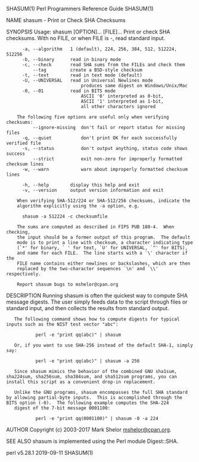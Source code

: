 SHASUM(1)                                                                              Perl Programmers Reference Guide                                                                             SHASUM(1)

NAME
       shasum - Print or Check SHA Checksums

SYNOPSIS
        Usage: shasum [OPTION]... [FILE]...
        Print or check SHA checksums.
        With no FILE, or when FILE is -, read standard input.

          -a, --algorithm   1 (default), 224, 256, 384, 512, 512224, 512256
          -b, --binary      read in binary mode
          -c, --check       read SHA sums from the FILEs and check them
              --tag         create a BSD-style checksum
          -t, --text        read in text mode (default)
          -U, --UNIVERSAL   read in Universal Newlines mode
                                produces same digest on Windows/Unix/Mac
          -0, --01          read in BITS mode
                                ASCII '0' interpreted as 0-bit,
                                ASCII '1' interpreted as 1-bit,
                                all other characters ignored

        The following five options are useful only when verifying checksums:
              --ignore-missing  don't fail or report status for missing files
          -q, --quiet           don't print OK for each successfully verified file
          -s, --status          don't output anything, status code shows success
              --strict          exit non-zero for improperly formatted checksum lines
          -w, --warn            warn about improperly formatted checksum lines

          -h, --help        display this help and exit
          -v, --version     output version information and exit

        When verifying SHA-512/224 or SHA-512/256 checksums, indicate the
        algorithm explicitly using the -a option, e.g.

          shasum -a 512224 -c checksumfile

        The sums are computed as described in FIPS PUB 180-4.  When checking,
        the input should be a former output of this program.  The default
        mode is to print a line with checksum, a character indicating type
        (`*' for binary, ` ' for text, `U' for UNIVERSAL, `^' for BITS),
        and name for each FILE.  The line starts with a `\' character if the
        FILE name contains either newlines or backslashes, which are then
        replaced by the two-character sequences `\n' and `\\' respectively.

        Report shasum bugs to mshelor@cpan.org

DESCRIPTION
       Running shasum is often the quickest way to compute SHA message digests.  The user simply feeds data to the script through files or standard input, and then collects the results from standard
       output.

       The following command shows how to compute digests for typical inputs such as the NIST test vector "abc":

               perl -e "print qq(abc)" | shasum

       Or, if you want to use SHA-256 instead of the default SHA-1, simply say:

               perl -e "print qq(abc)" | shasum -a 256

       Since shasum mimics the behavior of the combined GNU sha1sum, sha224sum, sha256sum, sha384sum, and sha512sum programs, you can install this script as a convenient drop-in replacement.

       Unlike the GNU programs, shasum encompasses the full SHA standard by allowing partial-byte inputs.  This is accomplished through the BITS option (-0).  The following example computes the SHA-224
       digest of the 7-bit message 0001100:

               perl -e "print qq(0001100)" | shasum -0 -a 224

AUTHOR
       Copyright (c) 2003-2017 Mark Shelor <mshelor@cpan.org>.

SEE ALSO
       shasum is implemented using the Perl module Digest::SHA.

perl v5.28.1                                                                                      2019-09-11                                                                                        SHASUM(1)

